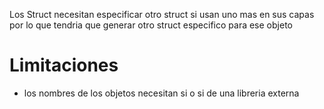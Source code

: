 Los Struct necesitan especificar otro struct si usan uno mas en sus capas
por lo que tendria que generar otro struct especifico para ese objeto
# Limitaciones
- los nombres de los objetos necesitan si o si de una libreria externa